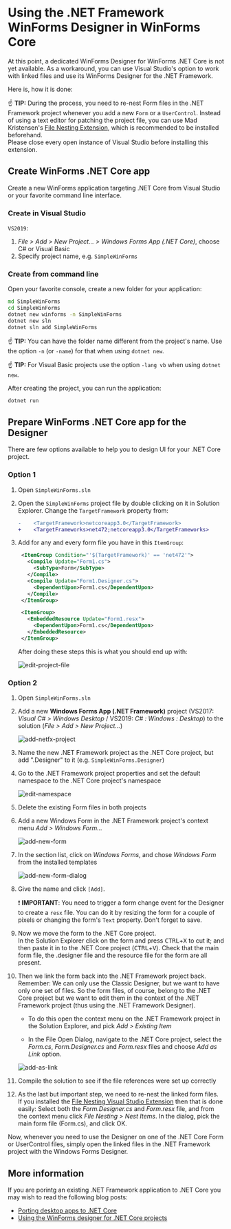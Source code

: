 # Using the .NET Framework WinForms Designer in WinForms Core

At this point, a dedicated WinForms Designer for WinForms .NET Core is not yet available. As a workaround, you can use Visual Studio's option to work with linked files and use its WinForms Designer for the .NET Framework.

Here is, how it is done:

:point_up: **TIP:** During the process, you need to re-nest Form files in the .NET Framework project whenever you add a new `Form` or a `UserControl`. Instead of using a text editor for patching the project file, you can use Mad Kristensen's [File Nesting Extension][file-nesting-extension], which is recommended to be installed beforehand.<br/>
Please close every open instance of Visual Studio before installing this extension.

## Create WinForms .NET Core app

Create a new WinForms application targeting .NET Core from Visual Studio or your favorite command line interface.

### Create in Visual Studio

`VS2019`: 

1. _File > Add > New Project... > Windows Forms App (.NET Core)_, choose C# or Visual Basic
2. Specify project name, e.g. `SimpleWinForms`



### Create from command line

Open your favorite console, create a new folder for your application:

```cmd
md SimpleWinForms
cd SimpleWinForms
dotnet new winforms -n SimpleWinForms
dotnet new sln
dotnet sln add SimpleWinForms
```

:point_up: **TIP:** You can have the folder name different from the project's name. Use the option `-n` (or `-name`) for that when using `dotnet new`.

:point_up: **TIP:** For Visual Basic projects use the option `-lang vb` when using `dotnet new`.

After creating the project, you can run the application:
```cmd
dotnet run
```


## Prepare WinForms .NET Core app for the Designer

There are few options available to help you to design UI for your .NET Core project.


### Option 1

1. Open `SimpleWinForms.sln`

2. Open the `SimpleWinForms` project file by double clicking on it in Solution Explorer. Change the ``TargetFramework`` property from:

    ```diff
    -    <TargetFramework>netcoreapp3.0</TargetFramework>
    +    <TargetFrameworks>net472;netcoreapp3.0</TargetFrameworks>
    ```

3. Add for any and every form file you have in this ``ItemGroup``:

    ```xml
     <ItemGroup Condition="'$(TargetFramework)' == 'net472'">
       <Compile Update="Form1.cs">
         <SubType>Form</SubType>
       </Compile>
       <Compile Update="Form1.Designer.cs">
         <DependentUpon>Form1.cs</DependentUpon>
       </Compile>
     </ItemGroup>
    
     <ItemGroup>
       <EmbeddedResource Update="Form1.resx">
         <DependentUpon>Form1.cs</DependentUpon>
       </EmbeddedResource>
     </ItemGroup>
    ```

    After doing these steps this is what you should end up with:

    ![edit-project-file][edit-project-file]


### Option 2

1. Open `SimpleWinForms.sln`

2. Add a new **Windows Forms App (.NET Framework)** project (VS2017: _Visual C# > Windows Desktop_ / VS2019: _C# : Windows : Desktop_) to the solution (_File > Add > New Project..._)

    ![add-netfx-project][add-netfx-project]

3. Name the new .NET Framework project as the .NET Core project, but add ".Designer" to it (e.g. `SimpleWinForms.Designer`)

4. Go to the .NET Framework project properties and set the default namespace to the .NET Core project's namespace

    ![edit-namespace][edit-namespace]

5. Delete the existing Form files in both projects

6. Add a new Windows Form in the .NET Framework project's context menu _Add > Windows Form..._

    ![add-new-form][add-new-form]

7. In the section list, click on *Windows Forms*, and chose *Windows Form* from the installed templates

    ![add-new-form-dialog][add-new-form-dialog]

8. Give the name and click `[Add]`.

   :exclamation: **IMPORTANT**: You need to trigger a form change event for the Designer to create a `resx` file. You can do it by resizing the form for a couple of pixels or changing the form's `Text` property. Don't forget to save.

9. Now we move the form to the .NET Core project.<br />
In the Solution Explorer click on the form and press <kbd>CTRL</kbd>+<kbd>X</kbd> to cut it; and then paste it in to the .NET Core project (<kbd>CTRL</kbd>+<kbd>V</kbd>). Check that the main form file, the .designer file and the resource file for the form are all present.

10. Then we link the form back into the .NET Framework project back.<br />
Remember: We can only use the Classic Designer, but we want to have only one set of files. So the form files, of course, belong to the .NET Core project but we want to edit them in the context of the .NET Framework project (thus using the .NET Framework Designer).

    * To do this open the context menu on the .NET Framework project in the Solution Explorer, and pick _Add > Existing Item_
    
    * In the File Open Dialog, navigate to the .NET Core project, select the *Form.cs*, *Form.Designer.cs* and *Form.resx* files and choose *Add as Link* option.

    ![add-as-link][add-as-link]

11. Compile the solution to see if the file references were set up correctly

1. As the last but important step, we need to re-nest the linked form files.<br/>
If you installed the [File Nesting Visual Studio Extension][file-nesting-extension] then that is done easily: Select both the *Form.Designer.cs* and *Form.resx* file, and from the context menu click _File Nesting > Nest Items_. In the dialog, pick the main form file (Form.cs), and click OK.

Now, whenever you need to use the Designer on one of the .NET Core Form or UserControl files, simply open the linked files in the .NET Framework project with the Windows Forms Designer.


## More information

If you are porintg an existing .NET Framework application to .NET Core you may wish to read the following blog posts:
* [Porting desktop apps to .NET Core](https://devblogs.microsoft.com/dotnet/porting-desktop-apps-to-net-core/)
* [Using the WinForms designer for .NET Core projects](https://devblogs.microsoft.com/dotnet/how-to-port-desktop-applications-to-net-core-3-0/#user-content-using-the-winforms-designer-for-net-core-projects)

[comment]: <> (URI Links)

[file-nesting-extension]: https://marketplace.visualstudio.com/items?itemName=MadsKristensen.FileNesting

[comment]: <> (Images)

[add-netfx-project]: images/add-netfx-project.png
[edit-namespace]: images/edit-namespace.png
[add-new-form]: images/add-new-form.png
[add-new-form-dialog]: images/add-new-form-dialog.png
[add-as-link]: images/add-as-link.png
[edit-project-file]: images/edit-project-file.png
